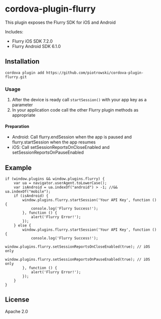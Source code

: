 cordova-plugin-flurry
============

This plugin exposes the Flurry SDK for iOS and Android

Includes:
- Flurry iOS SDK 7.2.0
- Flurry Android SDK 6.1.0


## Installation

    cordova plugin add https://github.com/piotrowski/cordova-plugin-flurry.git

### Usage

1. After the device is ready call `startSession()` with your app key as a parameter
2. In your application code call the other Flurry plugin methods as appropriate

#### Preparation
- Android: Call flurry.endSession when the app is paused and flurry.startSession when the app resumes
- iOS: Call setSessionReportsOnCloseEnabled and setSessionReportsOnPauseEnabled

## Example 

	if (window.plugins && window.plugins.flurry) {
		var ua = navigator.userAgent.toLowerCase();
		var isAndroid = ua.indexOf("android") > -1; //&& ua.indexOf("mobile");
		if (isAndroid) {
			window.plugins.flurry.startSession('Your API Key', function () {
				console.log('Flurry Success!');
			}, function () {
				alert('Flurry Error!');
			});
		} else {
			window.plugins.flurry.startSession('Your API Key', function () {
				console.log('Flurry Success!');
				window.plugins.flurry.setSessionReportsOnCloseEnabled(true); // iOS only
				window.plugins.flurry.setSessionReportsOnPauseEnabled(true); // iOS only
			}, function () {
				alert('Flurry Error!');
			});
		}
	}

## License
Apache 2.0
